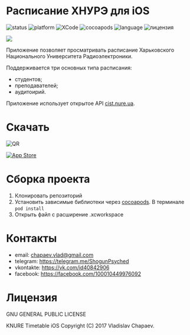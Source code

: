 # Расписание ХНУРЭ для iOS

![status](https://img.shields.io/badge/status-beta-orange.svg)
![platform](https://img.shields.io/badge/platform-iOS%208%2B-brightgreen.svg)
![XCode](https://img.shields.io/badge/XCode-8.1-brightgreen.svg)
![cocoapods](https://img.shields.io/badge/cocoapods-1.1.1-orange.svg)
![language](https://img.shields.io/badge/language-Objective--C-blue.svg)
![лицензия](https://img.shields.io/badge/license-GPL-blue.svg)

![](https://pp.vk.me/c637421/v637421906/22936/Dh76dygoebI.jpg)

Приложение позволяет просматривать расписание Харьковского Национального Университета Радиоэлектроники.

Поддерживается три основных типа расписания:
- студентов;
- преподавателей;
- аудитоирий.

Приложение использует открытое API [cist.nure.ua](http://cist.nure.ua/ias/app/tt/f?p=778:900:2711409463572850::NO).

# Скачать

![QR](https://raw.githubusercontent.com/ShogunPhyched/KNURE-TimeTable/411335f3e6a6e6459f7e3606bb8d14cb49f9bbe8/KNURE%20TimeTable%20iOS/Images.xcassets/qr-code.imageset/qr-code.png)

[![App Store](https://pp.vk.me/c637119/v637119906/1f37f/roEWg3ZGNoU.jpg)](https://itunes.apple.com/us/app/knure-sked/id797074875?l=ru&ls=1&mt=8)
# Сборка проекта

1. Клонировать репозиторий
2. Установить зависимые библиотеки через [cocoapods](https://cocoapods.org/).  В терминале `pod install`
3. Открыть файл с расширение .xcworkspace

# Контакты
- email: chapaev.vlad@gmail.com
- telegram: https://telegram.me/ShogunPsyched
- vkontakte: https://vk.com/id40842906
- facebook: https://facebook.com/100010449976092

# Лицензия

GNU GENERAL PUBLIC LICENSE

KNURE Timetable iOS  Copyright (C) 2017 Vladislav Chapaev.
